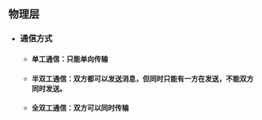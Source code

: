 ## 物理层
- ### 通信方式
  - #### 单工通信：只能单向传输
  - #### 半双工通信：双方都可以发送消息，但同时只能有一方在发送，不能双方同时发送。
  - #### 全双工通信：双方可以同时传输